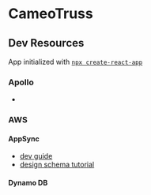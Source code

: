# CameoTruss

## Dev Resources

App initialized with [`npx create-react-app`](https://github.com/facebook/create-react-app)

### Apollo

- 

### AWS

#### AppSync

- [dev guide](https://docs.aws.amazon.com/appsync/latest/devguide/building-a-client-app-react.html)
- [design schema tutorial](https://docs.aws.amazon.com/appsync/latest/devguide/quickstart.html)

#### Dynamo DB

